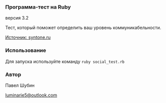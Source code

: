 ### Программа-тест на Ruby
версия 3.2

Тест, который поможет определить ваш уровень коммуникабельности.

[Источник: syntone.ru](http://syntone.ru/psytesty/vash-uroven-obshhitelnosti/)

### Использование
Для запуска используйте команду `ruby social_test.rb`

### Автор
Павел Шубин

luminarie5@outlook.com
